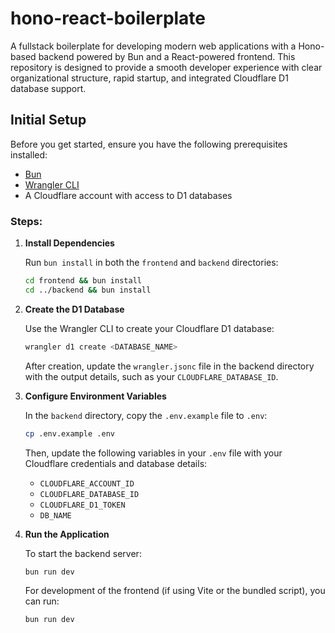 # hono-react-boilerplate

A fullstack boilerplate for developing modern web applications with a Hono-based backend powered by Bun and a React-powered frontend. This repository is designed to provide a smooth developer experience with clear organizational structure, rapid startup, and integrated Cloudflare D1 database support.

## Initial Setup

Before you get started, ensure you have the following prerequisites installed:

- [Bun](https://bun.sh)
- [Wrangler CLI](https://developers.cloudflare.com/workers/wrangler/)
- A Cloudflare account with access to D1 databases

### Steps:

1. **Install Dependencies**

   Run `bun install` in both the `frontend` and `backend` directories:

   ```bash
   cd frontend && bun install
   cd ../backend && bun install
   ```

2. **Create the D1 Database**

   Use the Wrangler CLI to create your Cloudflare D1 database:

   ```bash
   wrangler d1 create <DATABASE_NAME>
   ```

   After creation, update the `wrangler.jsonc` file in the backend directory with the output details, such as your `CLOUDFLARE_DATABASE_ID`.

3. **Configure Environment Variables**

   In the `backend` directory, copy the `.env.example` file to `.env`:

   ```bash
   cp .env.example .env
   ```

   Then, update the following variables in your `.env` file with your Cloudflare credentials and database details:

   - `CLOUDFLARE_ACCOUNT_ID`
   - `CLOUDFLARE_DATABASE_ID`
   - `CLOUDFLARE_D1_TOKEN`
   - `DB_NAME`

4. **Run the Application**

   To start the backend server:

   ```bash
   bun run dev
   ```

   For development of the frontend (if using Vite or the bundled script), you can run:

   ```bash
   bun run dev
   ```
